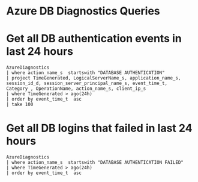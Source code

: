 # Azure DB Diagnostics Queries

# Get all DB authentication events in last 24 hours
```
AzureDiagnostics
| where action_name_s  startswith "DATABASE AUTHENTICATION" 
| project TimeGenerated, LogicalServerName_s, application_name_s, session_id_d, session_server_principal_name_s, event_time_t, 
Category , OperationName, action_name_s, client_ip_s 
| where TimeGenerated > ago(24h) 
| order by event_time_t  asc 
| take 100
```

# Get all DB logins that failed in last 24 hours
```
AzureDiagnostics
| where action_name_s  startswith "DATABASE AUTHENTICATION FAILED" 
| where TimeGenerated > ago(24h) 
| order by event_time_t  asc 
```

